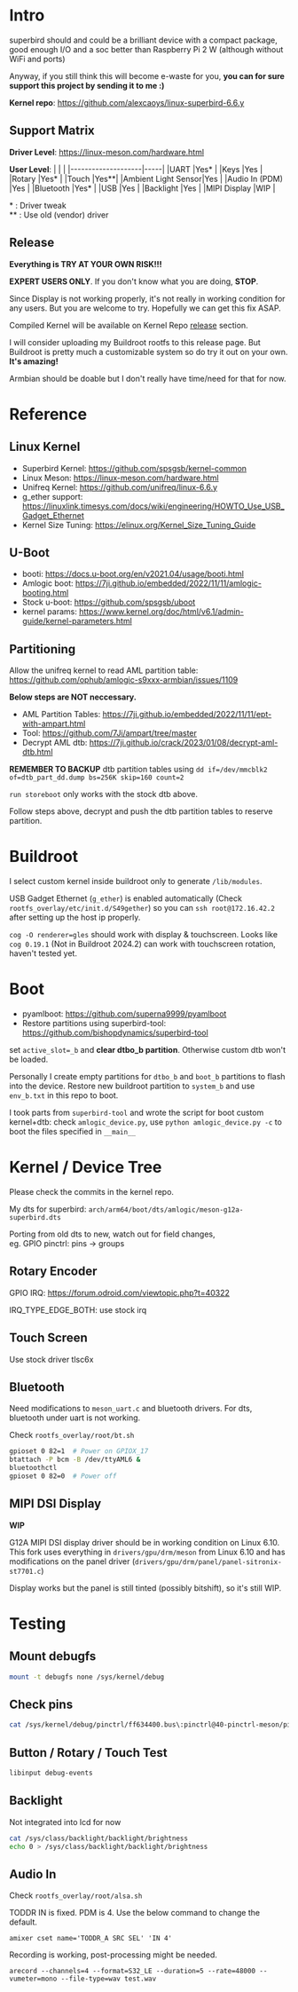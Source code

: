 # Intro

superbird should and could be a brilliant device with a compact package, good enough I/O and a soc better than Raspberry Pi 2 W (although without WiFi and ports)

Anyway, if you still think this will become e-waste for you, **you can for sure support this project by sending it to me :)**

**Kernel repo**: https://github.com/alexcaoys/linux-superbird-6.6.y

## Support Matrix

**Driver Level**: https://linux-meson.com/hardware.html

**User Level**:
|                    |     |
|--------------------|-----|
|UART                |Yes* |
|Keys                |Yes  |
|Rotary              |Yes* |
|Touch               |Yes**|
|Ambient Light Sensor|Yes  |
|Audio In (PDM)      |Yes  |
|Bluetooth           |Yes* |
|USB                 |Yes  |
|Backlight           |Yes  |
|MIPI Display        |WIP  |

\* : Driver tweak \
\*\* : Use old (vendor) driver

## Release

**Everything is TRY AT YOUR OWN RISK!!!**

**EXPERT USERS ONLY**. If you don't know what you are doing, **STOP**.

Since Display is not working properly, it's not really in working condition for any users. But you are welcome to try. Hopefully we can get this fix ASAP.

Compiled Kernel will be available on Kernel Repo [release](https://github.com/alexcaoys/linux-superbird-6.6.y/releases) section.

I will consider uploading my Buildroot rootfs to this release page. But Buildroot is pretty much a customizable system so do try it out on your own. **It's amazing!**

Armbian should be doable but I don't really have time/need for that for now.

# Reference

## Linux Kernel
- Superbird Kernel: https://github.com/spsgsb/kernel-common
- Linux Meson: https://linux-meson.com/hardware.html
- Unifreq Kernel: https://github.com/unifreq/linux-6.6.y
- g_ether support: https://linuxlink.timesys.com/docs/wiki/engineering/HOWTO_Use_USB_Gadget_Ethernet
- Kernel Size Tuning: https://elinux.org/Kernel_Size_Tuning_Guide

## U-Boot
- booti: https://docs.u-boot.org/en/v2021.04/usage/booti.html
- Amlogic boot: https://7ji.github.io/embedded/2022/11/11/amlogic-booting.html
- Stock u-boot: https://github.com/spsgsb/uboot
- kernel params: https://www.kernel.org/doc/html/v6.1/admin-guide/kernel-parameters.html

## Partitioning

Allow the unifreq kernel to read AML partition table: https://github.com/ophub/amlogic-s9xxx-armbian/issues/1109

**Below steps are NOT neccessary.**

- AML Partition Tables: https://7ji.github.io/embedded/2022/11/11/ept-with-ampart.html
- Tool: https://github.com/7Ji/ampart/tree/master
- Decrypt AML dtb: https://7ji.github.io/crack/2023/01/08/decrypt-aml-dtb.html

**REMEMBER TO BACKUP** dtb partition tables using `dd if=/dev/mmcblk2 of=dtb_part_dd.dump bs=256K skip=160 count=2`

`run storeboot` only works with the stock dtb above.

Follow steps above, decrypt and push the dtb partition tables to reserve partition.

# Buildroot

I select custom kernel inside buildroot only to generate `/lib/modules`.

USB Gadget Ethernet (`g_ether`) is enabled automatically (Check `rootfs_overlay/etc/init.d/S49gether`) so you can `ssh root@172.16.42.2` after setting up the host ip properly.

`cog -O renderer=gles` should work with display & touchscreen. Looks like `cog 0.19.1` (Not in Buildroot 2024.2) can work with touchscreen rotation, haven't tested yet. 

# Boot

- pyamlboot: https://github.com/superna9999/pyamlboot
- Restore partitions using superbird-tool: https://github.com/bishopdynamics/superbird-tool

set `active_slot=_b` and **clear dtbo_b partition**. Otherwise custom dtb won't be loaded.

Personally I create empty partitions for `dtbo_b` and `boot_b` partitions to flash into the device.
Restore new buildroot partition to `system_b` and use `env_b.txt` in this repo to boot. 

I took parts from `superbird-tool` and wrote the script for boot custom kernel+dtb: check `amlogic_device.py`, use `python amlogic_device.py -c` to boot the files specified in `__main__`

# Kernel / Device Tree

Please check the commits in the kernel repo. 

My dts for superbird: `arch/arm64/boot/dts/amlogic/meson-g12a-superbird.dts`

Porting from old dts to new, watch out for field changes, \
eg. GPIO pinctrl: pins -> groups

## Rotary Encoder

GPIO IRQ: https://forum.odroid.com/viewtopic.php?t=40322

IRQ_TYPE_EDGE_BOTH: use stock irq

## Touch Screen

Use stock driver tlsc6x

## Bluetooth

Need modifications to `meson_uart.c` and bluetooth drivers. For dts, bluetooth under uart is not working.

Check `rootfs_overlay/root/bt.sh`
```sh
gpioset 0 82=1  # Power on GPIOX_17
btattach -P bcm -B /dev/ttyAML6 &
bluetoothctl
gpioset 0 82=0  # Power off
```

## MIPI DSI Display

**WIP**

G12A MIPI DSI display driver should be in working condition on Linux 6.10.
This fork uses everything in `drivers/gpu/drm/meson` from Linux 6.10 and has modifications on the panel driver (`drivers/gpu/drm/panel/panel-sitronix-st7701.c`)

Display works but the panel is still tinted (possibly bitshift), so it's still WIP.

# Testing

## Mount debugfs
```sh
mount -t debugfs none /sys/kernel/debug
```

## Check pins
```sh
cat /sys/kernel/debug/pinctrl/ff634400.bus\:pinctrl@40-pinctrl-meson/pinconf-pins
```

## Button / Rotary / Touch Test
```sh
libinput debug-events
```

## Backlight
Not integrated into lcd for now
```sh
cat /sys/class/backlight/backlight/brightness
echo 0 > /sys/class/backlight/backlight/brightness
```

## Audio In

Check `rootfs_overlay/root/alsa.sh`

TODDR IN is fixed. PDM is 4. Use the below command to change the default.

`amixer cset name='TODDR_A SRC SEL' 'IN 4'`

Recording is working, post-processing might be needed. 

`arecord --channels=4 --format=S32_LE --duration=5 --rate=48000 --vumeter=mono --file-type=wav test.wav`
